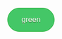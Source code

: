 
<a href="#" class="myButton" style="background-color:#44c767;
border-radius:28px;
border:1px solid #18ab29;
display:inline-block;
cursor:pointer;
color:#ffffff;
font-family:Arial;
font-size:17px;
padding:16px 31px;
text-decoration:none;
text-shadow:0px 1px 0px #2f6627;">green</a>



